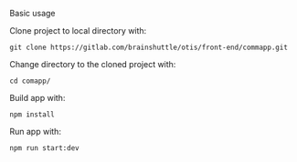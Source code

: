 Basic usage
   
Clone project to local directory with:

    git clone https://gitlab.com/brainshuttle/otis/front-end/commapp.git

Change directory to the cloned project with:

    cd comapp/
    

Build app with:
    
    npm install

Run app with:

    npm run start:dev
